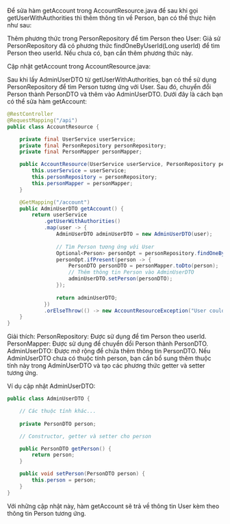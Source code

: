 Để sửa hàm getAccount trong AccountResource.java để sau khi gọi getUserWithAuthorities thì thêm thông tin về Person, bạn có thể thực hiện như sau:

Thêm phương thức trong PersonRepository để tìm Person theo User:
Giả sử PersonRepository đã có phương thức findOneByUserId(Long userId) để tìm Person theo userId. Nếu chưa có, bạn cần thêm phương thức này.

Cập nhật getAccount trong AccountResource.java:

Sau khi lấy AdminUserDTO từ getUserWithAuthorities, bạn có thể sử dụng PersonRepository để tìm Person tương ứng với User.
Sau đó, chuyển đổi Person thành PersonDTO và thêm vào AdminUserDTO.
Dưới đây là cách bạn có thể sửa hàm getAccount:

```java
@RestController
@RequestMapping("/api")
public class AccountResource {

    private final UserService userService;
    private final PersonRepository personRepository;
    private final PersonMapper personMapper;

    public AccountResource(UserService userService, PersonRepository personRepository, PersonMapper personMapper) {
        this.userService = userService;
        this.personRepository = personRepository;
        this.personMapper = personMapper;
    }

    @GetMapping("/account")
    public AdminUserDTO getAccount() {
        return userService
            .getUserWithAuthorities()
            .map(user -> {
                AdminUserDTO adminUserDTO = new AdminUserDTO(user);
                
                // Tìm Person tương ứng với User
                Optional<Person> personOpt = personRepository.findOneByUserId(user.getId());
                personOpt.ifPresent(person -> {
                    PersonDTO personDTO = personMapper.toDto(person);
                    // Thêm thông tin Person vào AdminUserDTO
                    adminUserDTO.setPerson(personDTO);
                });
                
                return adminUserDTO;
            })
            .orElseThrow(() -> new AccountResourceException("User could not be found"));
    }
}
```
Giải thích:
PersonRepository: Được sử dụng để tìm Person theo userId.
PersonMapper: Được sử dụng để chuyển đổi Person thành PersonDTO.
AdminUserDTO: Được mở rộng để chứa thêm thông tin PersonDTO.
Nếu AdminUserDTO chưa có thuộc tính person, bạn cần bổ sung thêm thuộc tính này trong AdminUserDTO và tạo các phương thức getter và setter tương ứng.

Ví dụ cập nhật AdminUserDTO:
```java
public class AdminUserDTO {

    // Các thuộc tính khác...
    
    private PersonDTO person;

    // Constructor, getter và setter cho person

    public PersonDTO getPerson() {
        return person;
    }

    public void setPerson(PersonDTO person) {
        this.person = person;
    }
}
```
Với những cập nhật này, hàm getAccount sẽ trả về thông tin User kèm theo thông tin Person tương ứng.